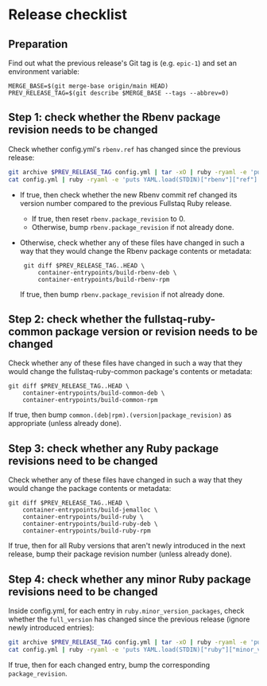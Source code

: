 # Release checklist

## Preparation

Find out what the previous release's Git tag is (e.g. `epic-1`) and set an environment variable:

    MERGE_BASE=$(git merge-base origin/main HEAD)
    PREV_RELEASE_TAG=$(git describe $MERGE_BASE --tags --abbrev=0)

## Step 1: check whether the Rbenv package revision needs to be changed

Check whether config.yml's `rbenv.ref` has changed since the previous release:

~~~bash
git archive $PREV_RELEASE_TAG config.yml | tar -xO | ruby -ryaml -e 'puts YAML.load(STDIN)["rbenv"]["ref"]'
cat config.yml | ruby -ryaml -e 'puts YAML.load(STDIN)["rbenv"]["ref"]'
~~~

 * If true, then check whether the new Rbenv commit ref changed its version number compared to the previous Fullstaq Ruby release.

    - If true, then reset `rbenv.package_revision` to 0.
    - Otherwise, bump `rbenv.package_revision` if not already done.

 * Otherwise, check whether any of these files have changed in such a way that they would change the Rbenv package contents or metadata:

        git diff $PREV_RELEASE_TAG..HEAD \
            container-entrypoints/build-rbenv-deb \
            container-entrypoints/build-rbenv-rpm

   If true, then bump `rbenv.package_revision` if not already done.

## Step 2: check whether the fullstaq-ruby-common package version or revision needs to be changed

Check whether any of these files have changed in such a way that they would change the fullstaq-ruby-common package's contents or metadata:

    git diff $PREV_RELEASE_TAG..HEAD \
        container-entrypoints/build-common-deb \
        container-entrypoints/build-common-rpm

If true, then bump `common.(deb|rpm).(version|package_revision)` as appropriate (unless already done).

## Step 3: check whether any Ruby package revisions need to be changed

Check whether any of these files have changed in such a way that they would change the package contents or metadata:

    git diff $PREV_RELEASE_TAG..HEAD \
        container-entrypoints/build-jemalloc \
        container-entrypoints/build-ruby \
        container-entrypoints/build-ruby-deb \
        container-entrypoints/build-ruby-rpm

If true, then for all Ruby versions that aren't newly introduced in the next release, bump their package revision number (unless already done).

## Step 4: check whether any minor Ruby package revisions need to be changed

Inside config.yml, for each entry in `ruby.minor_version_packages`, check whether the `full_version` has changed since the previous release (ignore newly introduced entries):

~~~bash
git archive $PREV_RELEASE_TAG config.yml | tar -xO | ruby -ryaml -e 'puts YAML.load(STDIN)["ruby"]["minor_version_packages"]'
cat config.yml | ruby -ryaml -e 'puts YAML.load(STDIN)["ruby"]["minor_version_packages"]'
~~~

If true, then for each changed entry, bump the corresponding `package_revision`.
